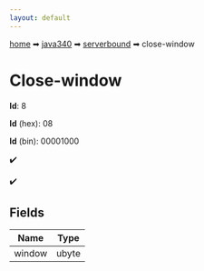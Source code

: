 ```yaml
---
layout: default
---
```


[home](/) ➡ [java340](/protocol/java340) ➡ [serverbound](/protocol/java340/serverbound) ➡ close-window

# Close-window

**Id**: 8

**Id** (hex): 08

**Id** (bin): 00001000

✔️

✔️

## Fields

Name | Type
---|---
window | ubyte


